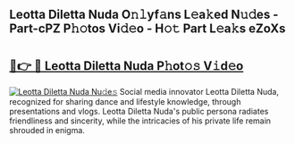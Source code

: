 ## Leotta Diletta Nuda O𝚗𝚕yf𝚊ns L𝚎a𝚔ed N𝚞𝚍es - Part-cPZ P𝚑𝚘tos Vi𝚍𝚎o - H𝚘𝚝 Part L𝚎a𝚔s eZoXs

# <h2><a href="http://kf3u8cw.oniu.top/?m=Leotta+Diletta+Nuda">🔗👉 🔴 Leotta Diletta Nuda P𝚑ot𝚘𝚜 V𝚒d𝚎o</a></h2>

[![Leotta Diletta Nuda Nu𝚍e𝚜](https://i.imgur.com/0qMVB7G.gif)](http://kf3u8cw.oniu.top/?m=Leotta+Diletta+Nuda)
Social media innovator Leotta Diletta Nuda, recognized for sharing dance and lifestyle knowledge, through presentations and vlogs. Leotta Diletta Nuda's public persona radiates friendliness and sincerity, while the intricacies of his private life remain shrouded in enigma.  
